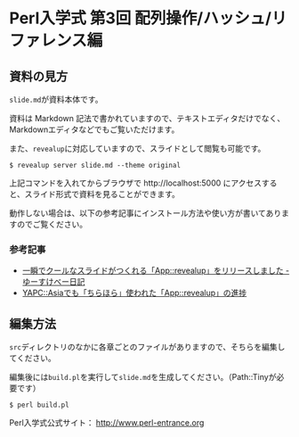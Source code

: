 # Perl入学式 第3回 配列操作/ハッシュ/リファレンス編

## 資料の見方

`slide.md`が資料本体です。

資料は Markdown 記法で書かれていますので、テキストエディタだけでなく、Markdownエディタなどでもご覧いただけます。

また、`revealup`に対応していますので、スライドとして閲覧も可能です。

    $ revealup server slide.md --theme original

上記コマンドを入れてからブラウザで http://localhost:5000 にアクセスすると、スライド形式で資料を見ることができます。

動作しない場合は、以下の参考記事にインストール方法や使い方が書いてありますのでご覧ください。

### 参考記事
- [一瞬でクールなスライドがつくれる「App::revealup」をリリースしました - ゆーすけべー日記](http://yusuke.be/post/88914879289)
- [YAPC::Asiaでも「ちらほら」使われた「App::revealup」の進捗](http://yusuke.be/post/96568593109)

## 編集方法

`src`ディレクトリのなかに各章ごとのファイルがありますので、そちらを編集してください。

編集後には`build.pl`を実行して`slide.md`を生成してください。（Path::Tinyが必要です）

    $ perl build.pl

Perl入学式公式サイト： <http://www.perl-entrance.org>
